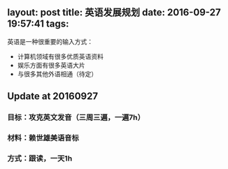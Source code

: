 layout: post
title: 英语发展规划
date: 2016-09-27 19:57:41
tags:
---
英语是一种很重要的输入方式：
* 计算机领域有很多优质英语资料
* 娱乐方面有很多英语大片
* 与很多其他外语相通（待定）

<!-- more -->
## Update at 20160927
### 目标：攻克英文发音（三周三遍，一遍7h）
### 材料：赖世雄美语音标
### 方式：跟读，一天1h

